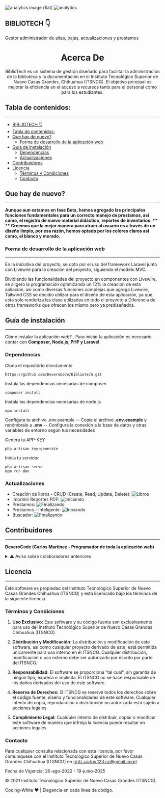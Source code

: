 
![analytics image (flat)](https://raw.githubusercontent.com/vitr/google-analytics-beacon/master/static/badge-flat.gif)
![analytics](https://www.google-analytics.com/collect?v=1&cid=555&t=pageview&ec=repo&ea=open&dp=/Plantilla-de-repositorio/readme&dt=&tid=UA-4677001-16)

## BIBLIOTECH 👇
Gestor administrador de altas, bajas, actualizaciones y prestamos


<h1 align="center">Acerca De</h1>
<p align="center"> BiblioTech es un sistema de gestión diseñado para facilitar la administración de la biblioteca y la documentación en el Instituto Tecnológico Superior de Nuevo Casas Grandes, Chihuahua (ITSNCG). El objetivo principal es mejorar la eficiencia en el acceso a recursos tanto para el personal como para los estudiantes.</p>

## Tabla de contenidos:
---

- [BIBLIOTECH 👇](#bibliotech-)
- [Tabla de contenidos:](#tabla-de-contenidos)
- [Que hay de nuevo?](#que-hay-de-nuevo)
  - [Forma de desarrollo de la aplicación web](#forma-de-desarrollo-de-la-aplicación-web)
- [Guía de instalación](#guía-de-instalación)
  - [Dependencias](#dependencias)
  - [Actualizaciones](#actualizaciones)
- [Contribuidores](#contribuidores)
- [Licencia](#licencia)
  - [Términos y Condiciones](#términos-y-condiciones)
  - [Contacto](#contacto)

## Que hay de nuevo?
---
**Aunque aun estamos en fase Beta, hemos agregado las principales funciones fundamentales para un correcto manejo de prestamos, asi como, el registro de nuevo material didáctico, reportes de inventarios. **
** Creemos que la mejor manera para atraer al usuario es a través de un diseño limpio, por esa razón, hemos optado por los colores claros asi como, el blanco y morado.**

### Forma de desarrollo de la aplicación web
---
En la iniciativa del proyecto, se opto por el uso del framework Laravel junto con Livewire para la creación del proyecto, siguiendo el modelo MVC.

Dividiendo las funcionalidades del proyecto en componentes con Livewire, se aligero la programación optimizando un 12% la creación de esta apliacion, asi como diversas funciones complejas que agrega Livewire,
Tailwind CSS se decidio utilizar para el diseño de esta aplicación, ya que, esta solo renderiza las clase utilizadas en todo el proyecto a Diferencia de otros frameworks que ofrecen los mismo pero ya prediseñados.

## Guía de instalación
---
Cómo instalar la aplicación web? . Para iniciar la aplicación es necesario contar con **Composer, Node.js, PHP y Laravel**

### Dependencias
Clona el repositorio directamente

    https://github.com/DeveroCode/Bibliotech.git

Instala las dependencias necesarias de composer

    composer install

Instala las dependencias necesarias de node.js

    npm install

Configura tu archivo .env.example
-- Copia el archivo **.env.example** y renómbralo a **.env**
-- Configura la conexión a la base de datos y otras variables de entorno según tus necesidades

Genera tu APP-KEY

    php artisan key:generate

Inicia tu servidor

    php artisan serve
    npm run dev

### Actualizaciones

- Creación de libros - CRUD (Create, Read, Update, Delete): ![Libros](https://img.shields.io/badge/Finalizado-100-green)
- Imprimir Reportes PDF: ![Iniciando](https://img.shields.io/badge/Iniciando-50-orange)
- Prestamos: ![Finalizando](https://img.shields.io/badge/Finalizado-100-green)
- Prestamos - Inteligente: ![Iniciando](https://img.shields.io/badge/Iniciando-0-orange)
- Buscador: ![Finalizando](https://img.shields.io/badge/Finalizado-100-green)


## Contribuidores
---
**DeveroCode (Carlos Martinez - Programador de toda la aplicación web)**

<details>
  <summary>⚠️ Aviso sobre colaboradores anteriores</summary>

**Español 🇲🇽**

Los usuarios `MelissaGamerosT` y `marlhey` figuran como _contributors_ en este repositorio debido a contribuciones iniciales.  
No obstante, su código fue **eliminado o reescrito completamente** por presentar:

- Malas prácticas de programación.
- Código insostenible e ineficiente.
- Incumplimiento de estándares mínimos de calidad.

Su trabajo permanece únicamente en la rama `release/v1.0` como referencia histórica, pero **no forma parte del código actual ni estable del proyecto**, el cual ha sido íntegramente desarrollado y refactorizado por el autor principal  `DeveroCode`.

---

**English 🇺🇸**

The users `MelissaGamerosT` and `marlhey` appear as _contributors_ due to early contributions.  
However, their code was **removed or entirely rewritten** due to:

- Poor programming practices.
- Unsustainable and inefficient code.
- Failure to meet minimum quality standards.

Their work remains only in the `release/v1.0` branch as historical reference, but it is **not part of the current or stable version** of the project, which has been fully developed and refactored by the lead author.

</details>


## Licencia 
---

Este software es propiedad del Instituto Tecnológico Superior de Nuevo Casas Grandes Chihuahua (ITSNCG) y está licenciado bajo los términos de la siguiente licencia.

### Términos y Condiciones

1. **Uso Exclusivo:** Este software y su código fuente son exclusivamente para uso del Instituto Tecnológico Superior de Nuevo Casas Grandes Chihuahua (ITSNCG).

2. **Distribución y Modificación:** La distribución y modificación de este software, así como cualquier proyecto derivado de este, está permitida únicamente para uso interno en el ITSNCG. Cualquier distribución, modificación o uso externo debe ser autorizado por escrito por parte del ITSNCG.

3. **Responsabilidad:** El software se proporciona "tal cual", sin garantía de ningún tipo, expresa o implícita. El ITSNCG no se hace responsable de los daños derivados del uso de este software.

4. **Reserva de Derechos:** El ITSNCG se reserva todos los derechos sobre el código fuente, diseño y funcionalidades de este software. Cualquier intento de copia, reproducción o distribución no autorizada está sujeto a acciones legales.

5. **Cumplimiento Legal:** Cualquier intento de distribuir, copiar o modificar este software de manera que infrinja la licencia puede resultar en acciones legales.


### Contacto

Para cualquier consulta relacionada con esta licencia, por favor comuníquese con el Instituto Tecnológico Superior de Nuevo Casas Grandes Chihuahua (ITSNCG) en [mtz.carlos.123.nz@gmail.com].

Fecha de Vigencia: 20-ago-2022 - 19-junio-2025

© 2021 Instituto Tecnológico Superior de Nuevo Casas Grandes (ITSNCG).

Coding-White ❤️ | Elegancia en cada línea de código.
